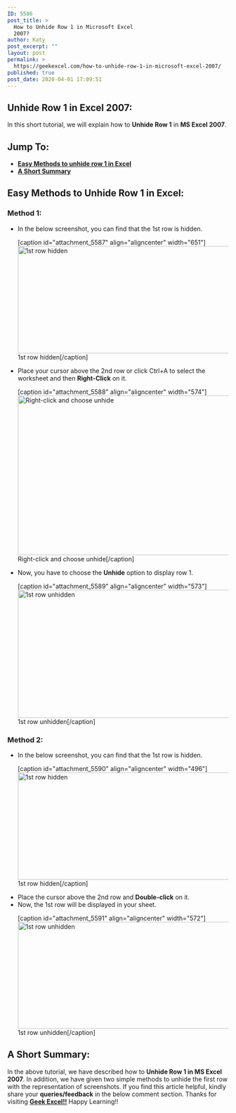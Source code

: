 ```yaml
---
ID: 5586
post_title: >
  How to Unhide Row 1 in Microsoft Excel
  2007?
author: Katy
post_excerpt: ""
layout: post
permalink: >
  https://geekexcel.com/how-to-unhide-row-1-in-microsoft-excel-2007/
published: true
post_date: 2020-04-01 17:09:51
---
```

<h2>Unhide Row 1 in Excel 2007:</h2>
In this short tutorial, we will explain how to <strong>Unhide Row 1</strong> in <strong>MS Excel 2007</strong>.
<h2>Jump To:</h2>
<ul>
 	<li><a href="#1"><strong>Easy Methods to unhide row 1 in Excel</strong></a></li>
 	<li><a href="#2"><strong>A Short Summary</strong></a></li>
</ul>
<h2 id="1"><strong>Easy Methods to Unhide Row 1 in Excel:</strong></h2>
<h3>Method 1:</h3>
<ul>
 	<li>In the below screenshot, you can find that the 1st row is hidden.

[caption id="attachment_5587" align="aligncenter" width="651"]<img class="size-full wp-image-5587" src="https://geekexcel.com/wp-content/uploads/2020/04/Screenshot_1.png" alt="1st row hidden" width="651" height="244" /> 1st row hidden[/caption]</li>
 	<li>Place your cursor above the 2nd row or click Ctrl+A to select the worksheet and then <strong>Right-Click</strong> on it.

[caption id="attachment_5588" align="aligncenter" width="574"]<img class="size-full wp-image-5588" src="https://geekexcel.com/wp-content/uploads/2020/04/Screenshot_2.png" alt="Right-click and choose unhide" width="574" height="363" /> Right-click and choose unhide[/caption]</li>
 	<li>Now, you have to choose the <strong>Unhide</strong> option to display row 1.

[caption id="attachment_5589" align="aligncenter" width="573"]<img class="size-full wp-image-5589" src="https://geekexcel.com/wp-content/uploads/2020/04/Screenshot_3.png" alt="1st row unhidden" width="573" height="291" /> 1st row unhidden[/caption]</li>
</ul>
<h3>Method 2:</h3>
<ul>
 	<li>In the below screenshot, you can find that the 1st row is hidden.

[caption id="attachment_5590" align="aligncenter" width="496"]<img class="size-full wp-image-5590" src="https://geekexcel.com/wp-content/uploads/2020/04/Screenshot_4.png" alt="1st row hidden" width="496" height="244" /> 1st row hidden[/caption]</li>
 	<li>Place the cursor above the 2nd row and <strong>Double-click</strong> on it.</li>
 	<li>Now, the 1st row will be displayed in your sheet.

[caption id="attachment_5591" align="aligncenter" width="572"]<img class="size-full wp-image-5591" src="https://geekexcel.com/wp-content/uploads/2020/04/Screenshot_5.png" alt="1st row unhidden" width="572" height="243" /> 1st row unhidden[/caption]</li>
</ul>
<h2 id="2">A Short Summary:</h2>
In the above tutorial, we have described how to <strong>Unhide Row 1 in MS Excel 2007</strong>. In addition, we have given two simple methods to unhide the first row with the representation of screenshots. If you find this article helpful, kindly share your <strong>queries/feedback</strong> in the below comment section. Thanks for visiting <strong><a href="https://geekexcel.com/">Geek Excel!!</a></strong> Happy Learning!!